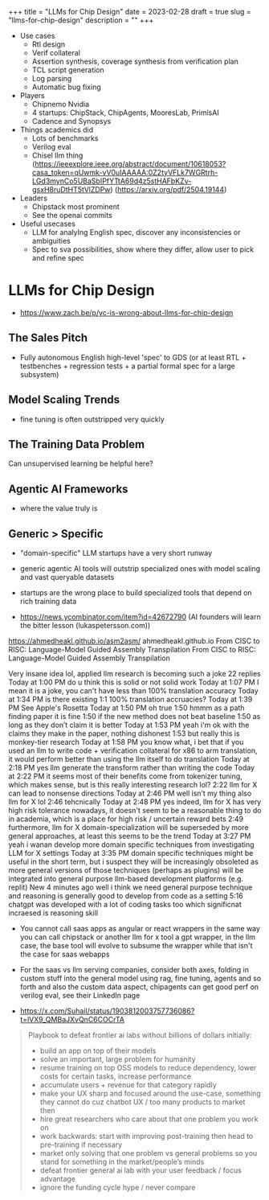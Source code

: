 +++
title = "LLMs for Chip Design"
date = 2023-02-28
draft = true
slug = "llms-for-chip-design"
description = ""
+++

- Use cases
  - Rtl design
  - Verif collateral
  - Assertion synthesis, coverage synthesis from verification plan
  - TCL script generation
  - Log parsing
  - Automatic bug fixing
- Players
  - Chipnemo Nvidia
  - 4 startups: ChipStack, ChipAgents, MooresLab, PrimisAI
  - Cadence and Synopsys
- Things academics did
  - Lots of benchmarks
  - Verilog eval
  - Chisel llm thing (https://ieeexplore.ieee.org/abstract/document/10618053?casa_token=qUwmk-vV0uIAAAAA:0Z2tyVFLk7WGRtrh-LGd3mynCo5UBaSbIPfYTtA69d4z5stHAFbKZv-gsxH8ruDtHT5tVlZDPw) (https://arxiv.org/pdf/2504.19144)
- Leaders
  - Chipstack most prominent
  - See the openai commits
- Useful usecases
  - LLM for analyIng English spec, discover any inconsistencies or ambiguities
  - Spec to sva possibilities, show where they differ, allow user to pick and refine spec

# LLMs for Chip Design

- https://www.zach.be/p/yc-is-wrong-about-llms-for-chip-design

## The Sales Pitch

- Fully autonomous English high-level 'spec' to GDS (or at least RTL + testbenches + regression tests + a partial formal spec for a large subsystem)

## Model Scaling Trends

- fine tuning is often outstripped very quickly

## The Training Data Problem

Can unsupervised learning be helpful here?

## Agentic AI Frameworks

- where the value truly is

## Generic > Specific

- "domain-specific" LLM startups have a very short runway
- generic agentic AI tools will outstrip specialized ones with model scaling and vast queryable datasets
- startups are the wrong place to build specialized tools that depend on rich training data

- https://news.ycombinator.com/item?id=42672790 (AI founders will learn the bitter lesson (lukaspetersson.com))

https://ahmedheakl.github.io/asm2asm/
ahmedheakl.github.io
From CISC to RISC: Language-Model Guided Assembly Transpilation
From CISC to RISC: Language-Model Guided Assembly Transpilation

Very insane idea lol, applied llm research is becoming such a joke
22 replies
  Today at 1:00 PM
do u think this is solid or not solid work
  Today at 1:07 PM
I mean it is a joke, you can't have less than 100% translation accuracy
  Today at 1:34 PM
is there existing 1:1 100% translation accruacies?
  Today at 1:39 PM
See Apple's Rosetta
  Today at 1:50 PM
oh true
1:50
hmmm as a path finding paper it is fine
1:50
if the new method does not beat baseline
1:50
as long as they don’t claim it is better
  Today at 1:53 PM
yeah i'm ok with the claims they make in the paper, nothing dishonest
1:53
but really this is monkey-tier research
  Today at 1:58 PM
you know what, i bet that if you used an llm to write code + verification collateral for x86 to arm translation, it would perform better than using the llm itself to do translation
  Today at 2:18 PM
yes llm generate the transform rather than writing the code
  Today at 2:22 PM
it seems most of their benefits come from tokenizer tuning, which makes sense, but is this really interesting research lol?
2:22
llm for X can lead to nonsense directions
  Today at 2:46 PM
well isn’t my thing also llm for X lol
2:46
tehcnically
  Today at 2:48 PM
yes indeed, llm for X has very high risk tolerance nowadays, it doesn't seem to be a reasonable thing to do in academia, which is a place for high risk / uncertain reward bets
2:49
furthermore, llm for X domain-specialization will be superseded by more general approaches, at least this seems to be the trend
  Today at 3:27 PM
yeah i wanan develop more domain specific techniques from investigating LLM for X settings
  Today at 3:35 PM
domain specific techniques might be useful in the short term, but i suspect they will be increasingly obsoleted as more general versions of those techniques (perhaps as plugins) will be integrated into general purpose llm-based development platforms (e.g. replit)
New
  4 minutes ago
well i think we need general purpose technique and reasoning is generally good to develop from code as a setting
5:16
chatgpt was developed with a lot of coding tasks too which significnat incraesed is reasoning skill

- You cannot call saas apps as angular or react wrappers in the same way you can call chipstack or another llm for x tool a gpt wrapper, in the llm case, the base tool will evolve to subsume the wrapper while that isn't the case for saas webapps

- For the saas vs llm serving companies, consider both axes, folding in custom stuff into the general model using rag, fine tuning, agents and so forth and also the custom data aspect, chipagents can get good perf on verilog eval, see their LinkedIn page

- https://x.com/Suhail/status/1903812003757736086?t=lVX9_QMBaJXvQnC6COCrTA

> Playbook to defeat frontier ai labs without billions of dollars initially:
> - build an app on top of their models
> - solve an important, large problem for humanity
> - resume training on top OSS models to reduce dependency, lower costs for certain tasks, increase performance
> - accumulate users + revenue for that category rapidly
> - make your UX sharp and focused around the use-case, something they cannot do cuz chatbot UX / too many products to market then
> - hire great researchers who care about that one problem you work on
> - work backwards: start with improving post-training then head to pre-training if necessary
> - market only solving that one problem vs general problems so you stand for something in the market/people’s minds
> - defeat frontier general ai lab  with your user feedback / focus advantage
> - ignore the funding cycle hype / never compare
